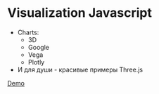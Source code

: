 # Visualization Javascript
- Charts:
  - 3D
  - Google
  - Vega
  - Plotly
- И для души - красивые примеры Three.js

[Demo](https://andrey-gorbachev.github.io/Javascript-Visualization)
